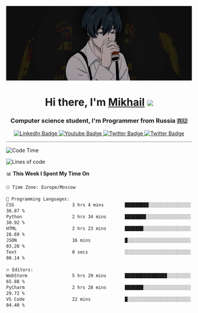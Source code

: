 <div>
  <div align="center">
    <img src="img/banner.jpg"/>
    <h1 align="center">Hi there, I'm <a href="https://github.com/Angeloffy" target="_blank">Mikhail</a> 
    <img src="https://github.com/blackcater/blackcater/raw/main/images/Hi.gif" height="32"/></h1>
  </div>

  <h3 align="center">Computer science student, I'm Programmer from Russia 🇷🇺</h3>
  <div id="badges" align="center">
    <a href="https://t.me/angeloffy">
      <img src="https://img.shields.io/badge/Telegram-2CA5E0?style=for-the-badge&logo=telegram&logoColor=white" alt="LinkedIn Badge"/>
    </a>
    <a href="https://www.youtube.com/channel/UCEL3-LeG0U1_2Ji9XXcPhkQ">
      <img src="https://img.shields.io/badge/YouTube-red?style=for-the-badge&logo=youtube&logoColor=white" alt="Youtube Badge"/>
    </a>
    <a href="mailto:angeloffy.work@gmail.com">
      <img src="https://img.shields.io/badge/Gmail-D14836?style=for-the-badge&logo=gmail&logoColor=white" alt="Twitter Badge"/>
    </a>
    <a href="https://discordapp.com/users/949624873649582121">
      <img src="https://img.shields.io/badge/Discord-7289DA?style=for-the-badge&logo=discord&logoColor=white" alt="Twitter Badge"/>
    </a>
</div>
 
 <hr style="height:1px; color:black; background-color:gray"> 
  
<!--START_SECTION:waka-->
![Code Time](http://img.shields.io/badge/Code%20Time-324%20hrs%2033%20mins-blue)

![Lines of code](https://img.shields.io/badge/From%20Hello%20World%20I%27ve%20Written-69.6%20thousand%20lines%20of%20code-blue)

📊 **This Week I Spent My Time On** 

```text
🕑︎ Time Zone: Europe/Moscow

💬 Programming Languages: 
CSS                      3 hrs 4 mins        █████████░░░░░░░░░░░░░░░░   36.87 % 
Python                   2 hrs 34 mins       ████████░░░░░░░░░░░░░░░░░   30.92 % 
HTML                     2 hrs 23 mins       ███████░░░░░░░░░░░░░░░░░░   28.69 % 
JSON                     16 mins             █░░░░░░░░░░░░░░░░░░░░░░░░   03.20 % 
Text                     0 secs              ░░░░░░░░░░░░░░░░░░░░░░░░░   00.14 % 

🔥 Editors: 
WebStorm                 5 hrs 29 mins       ████████████████░░░░░░░░░   65.88 % 
PyCharm                  2 hrs 28 mins       ███████░░░░░░░░░░░░░░░░░░   29.72 % 
VS Code                  22 mins             █░░░░░░░░░░░░░░░░░░░░░░░░   04.40 % 
```


<!--END_SECTION:waka-->
